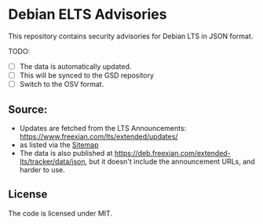 # Debian ELTS Advisories

This repository contains security advisories for Debian LTS in JSON format. 

TODO:

- [ ] The data is automatically updated.
- [ ] This will be synced to the GSD repository
- [ ] Switch to the OSV format.

## Source:

- Updates are fetched from the LTS Announcements: https://www.freexian.com/lts/extended/updates/
- as listed via the [Sitemap](https://www.freexian.com/sitemap.xml)
- The data is also published at https://deb.freexian.com/extended-lts/tracker/data/json, but it doesn't include the announcement URLs, and harder to use.

## License

The code is licensed under MIT.